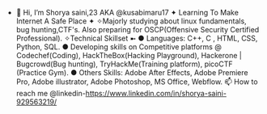- 👋 Hi, I’m Shorya saini,23 AKA @kusabimaru17
 ✦ Learning To Make Internet A Safe Place ✦
✧Majorly studying about linux fundamentals, bug hunting,CTF's. Also preparing for OSCP(Offensive Security Certified Professional).
✧Technical Skillset ➼ 
● Languages: C++, C , HTML, CSS, Python, SQL.
● Developing skills on Competitive platforms @ Codechef(Coding), HackTheBox(Hacking Playground), Hackerone | Bugcrowd(Bug hunting),
  TryHackMe(Training platform), picoCTF (Practice Gym).
● Others Skills: Adobe After Effects, Adobe Premiere Pro, Adobe illustrator, Adobe Photoshop, MS Office, Webflow.
📫 How to reach me @linkedin-https://www.linkedin.com/in/shorya-saini-929563219/
<!---
kusabimaru17/kusabimaru17 is a ✨ special ✨ repository because its `README.md` (this file) appears on your GitHub profile.
You can click the Preview link to take a look at your changes.
--->

